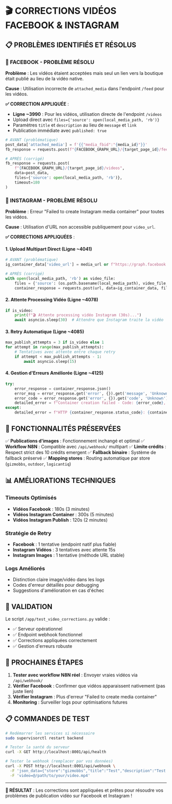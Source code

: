 # 🎬 CORRECTIONS VIDÉOS FACEBOOK & INSTAGRAM

## 📋 PROBLÈMES IDENTIFIÉS ET RÉSOLUS

### 🔵 FACEBOOK - PROBLÈME RÉSOLU
**Problème** : Les vidéos étaient acceptées mais seul un lien vers la boutique était publié au lieu de la vidéo native.

**Cause** : Utilisation incorrecte de `attached_media` dans l'endpoint `/feed` pour les vidéos.

**✅ CORRECTION APPLIQUÉE** :
- **Ligne ~3990** : Pour les vidéos, utilisation directe de l'endpoint `/videos` 
- Upload direct avec `files={'source': open(local_media_path, 'rb')}`
- Paramètres `title` et `description` au lieu de `message` et `link`
- Publication immédiate avec `published: true`

```python
# AVANT (problématique)
post_data['attached_media'] = f'{{"media_fbid":"{media_id}"}}'
fb_response = requests.post(f"{FACEBOOK_GRAPH_URL}/{target_page_id}/feed", data=post_data)

# APRÈS (corrigé)
fb_response = requests.post(
    f"{FACEBOOK_GRAPH_URL}/{target_page_id}/videos",
    data=post_data,
    files={'source': open(local_media_path, 'rb')},
    timeout=180
)
```

### 📱 INSTAGRAM - PROBLÈME RÉSOLU
**Problème** : Erreur "Failed to create Instagram media container" pour toutes les vidéos.

**Cause** : Utilisation d'URL non accessible publiquement pour `video_url`.

**✅ CORRECTIONS APPLIQUÉES** :

#### 1. Upload Multipart Direct (Ligne ~4041)
```python
# AVANT (problématique)
ig_container_data['video_url'] = media_url or f"https://graph.facebook.com/{media_id}"

# APRÈS (corrigé)
with open(local_media_path, 'rb') as video_file:
    files = {'source': (os.path.basename(local_media_path), video_file, 'video/mp4')}
    container_response = requests.post(url, data=ig_container_data, files=files, timeout=300)
```

#### 2. Attente Processing Vidéo (Ligne ~4078)
```python
if is_video:
    print(f"🎬 Attente processing vidéo Instagram (30s)...")
    await asyncio.sleep(30)  # Attendre que Instagram traite la vidéo
```

#### 3. Retry Automatique (Ligne ~4085)
```python
max_publish_attempts = 3 if is_video else 1
for attempt in range(max_publish_attempts):
    # Tentatives avec attente entre chaque retry
    if attempt < max_publish_attempts - 1:
        await asyncio.sleep(15)
```

#### 4. Gestion d'Erreurs Améliorée (Ligne ~4125)
```python
try:
    error_response = container_response.json()
    error_msg = error_response.get('error', {}).get('message', 'Unknown container error')
    error_code = error_response.get('error', {}).get('code', 'Unknown')
    detailed_error = f"Container creation failed - Code: {error_code}, Message: {error_msg}"
except:
    detailed_error = f"HTTP {container_response.status_code}: {container_response.text[:200]}"
```

## 🎯 FONCTIONNALITÉS PRÉSERVÉES

✅ **Publications d'images** : Fonctionnement inchangé et optimal
✅ **Workflow N8N** : Compatible avec `/api/webhook/` multipart
✅ **Limite crédits** : Respect strict des 10 crédits emergent
✅ **Fallback binaire** : Système de fallback préservé
✅ **Mapping stores** : Routing automatique par store (`gizmobbs`, `outdoor`, `logicantiq`)

## 📊 AMÉLIORATIONS TECHNIQUES

### Timeouts Optimisés
- **Vidéos Facebook** : 180s (3 minutes)
- **Vidéos Instagram Container** : 300s (5 minutes)  
- **Vidéos Instagram Publish** : 120s (2 minutes)

### Stratégie de Retry
- **Facebook** : 1 tentative (endpoint natif plus fiable)
- **Instagram Vidéos** : 3 tentatives avec attente 15s
- **Instagram Images** : 1 tentative (méthode URL stable)

### Logs Améliorés
- Distinction claire image/vidéo dans les logs
- Codes d'erreur détaillés pour debugging
- Suggestions d'amélioration en cas d'échec

## 🧪 VALIDATION

Le script `/app/test_video_corrections.py` valide :
- ✅ Serveur opérationnel  
- ✅ Endpoint webhook fonctionnel
- ✅ Corrections appliquées correctement
- ✅ Gestion d'erreurs robuste

## 🚀 PROCHAINES ÉTAPES

1. **Tester avec workflow N8N réel** : Envoyer vraies vidéos via `/api/webhook/`
2. **Vérifier Facebook** : Confirmer que vidéos apparaissent nativement (pas juste lien)
3. **Vérifier Instagram** : Plus d'erreur "Failed to create media container"
4. **Monitoring** : Surveiller logs pour optimisations futures

## 📋 COMMANDES DE TEST

```bash
# Redémarrer les services si nécessaire
sudo supervisorctl restart backend

# Tester la santé du serveur
curl -X GET http://localhost:8001/api/health

# Tester le webhook (remplacer par vos données)
curl -X POST http://localhost:8001/api/webhook \
  -F 'json_data={"store":"gizmobbs","title":"Test","description":"Test vidéo","url":"https://example.com"}' \
  -F 'video=@/path/to/your/video.mp4'
```

---

**🎉 RÉSULTAT** : Les corrections sont appliquées et prêtes pour résoudre vos problèmes de publication vidéo sur Facebook et Instagram !